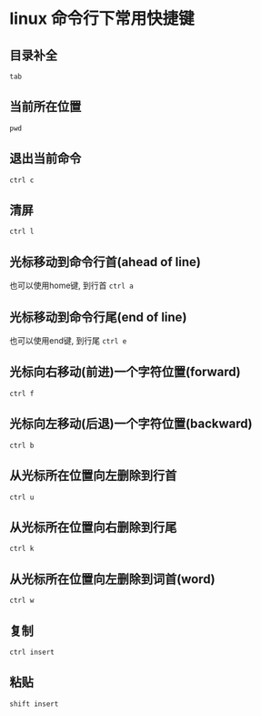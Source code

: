 # linux 命令行下常用快捷键
## 目录补全
```tab```

## 当前所在位置
```pwd```

## 退出当前命令
```ctrl c```

## 清屏
```ctrl l```

## 光标移动到命令行首(ahead of line)
也可以使用home键, 到行首
```ctrl a```

## 光标移动到命令行尾(end of line)
也可以使用end键, 到行尾
```ctrl e```

## 光标向右移动(前进)一个字符位置(forward)
```ctrl f```

## 光标向左移动(后退)一个字符位置(backward)
```ctrl b```

## 从光标所在位置向左删除到行首
```ctrl u```

## 从光标所在位置向右删除到行尾
```ctrl k```

## 从光标所在位置向左删除到词首(word)
```ctrl w```


## 复制
```ctrl insert```

## 粘贴
```shift insert```